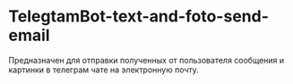 # TelegtamBot-text-and-foto-send-email
Предназначен для отправки полученных от пользователя сообщения и картинки в телеграм чате на электронную почту.
